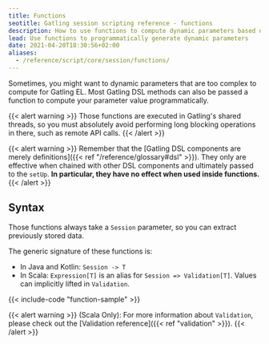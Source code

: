 ```yaml
---
title: Functions
seotitle: Gatling session scripting reference - functions
description: How to use functions to compute dynamic parameters based on Session data using all the power of programing language of choice (Java, Kotlin or Scala)
lead: Use functions to programmatically generate dynamic parameters
date: 2021-04-20T18:30:56+02:00
aliases:
  - /reference/script/core/session/functions/
---
```


Sometimes, you might want to dynamic parameters that are too complex to compute for Gatling EL.
Most Gatling DSL methods can also be passed a function to compute your parameter value programmatically.

{{< alert warning >}}
Those functions are executed in Gatling's shared threads, so you must absolutely avoid performing long blocking operations in there, such as remote API calls.
{{< /alert >}}

{{< alert warning >}}
Remember that the [Gatling DSL components are merely definitions]({{< ref "/reference/glossary#dsl" >}}). They only are effective when chained with other DSL components and ultimately passed to the `setUp`. **In particular, they have no effect when used inside functions.**
{{< /alert >}}

## Syntax

Those functions always take a `Session` parameter, so you can extract previously stored data.

The generic signature of these functions is:

* In Java and Kotlin: `Session -> T`
* In Scala: `Expression[T]` is an alias for `Session => Validation[T]`. Values can implicitly lifted in `Validation`.

{{< include-code "function-sample" >}}

{{< alert warning >}}
(Scala Only): For more information about `Validation`, please check out the [Validation reference]({{< ref "validation" >}}).
{{< /alert >}}
